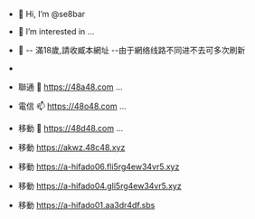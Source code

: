 - 👋 Hi, I’m @se8bar
- 👀 I’m interested in ...
- 🌱 -- 滿18歲,請收臧本網址 --由于網络线路不同进不去可多次刷新
- 
- 聯通 💞️ https://48a48.com ...
- 電信 📫 https://48o48.com ...
- 移動 👋 https://48d48.com ...
  
- 移動 https://akwz.48c48.xyz
- 移動 https://a-hifado06.fli5rg4ew34vr5.xyz
- 移動 https://a-hifado04.gli5rg4ew34vr5.xyz
- 移動 https://a-hifado01.aa3dr4df.sbs
